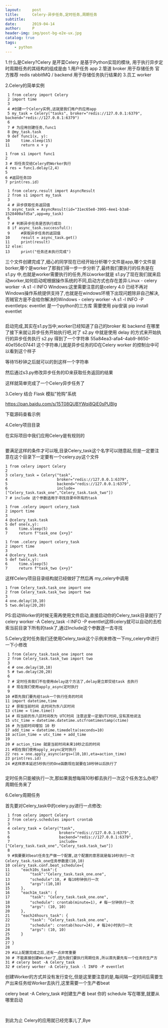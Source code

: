 ```yaml
---
layout:     post
title:      Celery-异步任务,定时任务,周期任务
subtitle:   
date:       2019-04-14
author:     P
header-img: img/post-bg-e2e-ux.jpg
catalog: true
tags:
    - python
---
```

1.什么是Celery?Celery 是芹菜Celery 是基于Python实现的模块, 用于执行异步定时周期任务的其结构的组成是由    1.用户任务 app    2.管道 broker 用于存储任务 官方推荐 redis rabbitMQ  / backend 用于存储任务执行结果的    3.员工 worker

2.Celery的简单实例

```
 1 from celery import Celery
 2 import time
 3 
 4 #创建一个Celery实例,这就是我们用户的应用app
 5 my_task = Celery("tasks", broker="redis://127.0.0.1:6379", backend="redis://127.0.0.1:6379")
 6 
 7 # 为应用创建任务,func1
 8 @my_task.task
 9 def func1(x, y):
10     time.sleep(15)
11     return x + y
```

```
1 from s1 import func1
2 
3 # 将任务交给Celery的Worker执行
4 res = func1.delay(2,4)
5 
6 #返回任务ID
7 print(res.id)
```

```
 1 from celery.result import AsyncResult
 2 from s1 import my_task
 3 
 4 # 异步获取任务返回值
 5 async_task = AsyncResult(id="31ec65e8-3995-4ee1-b3a8-1528400afd5a",app=my_task)
 6 
 7 # 判断异步任务是否执行成功
 8 if async_task.successful():
 9     #获取异步任务的返回值
10     result = async_task.get()
11     print(result)
12 else:
13     print("任务还未执行完成")
```

三个文件创建完成了,细心的同学现在已经开始分析哪个文件是app,哪个文件是borker,哪个是worker了那我们得一步一步分析了,最终我们要执行的任务是在 s1.py 中,也就是worker需要执行的任务,所以worker就是 s1.py了现在我们就来启动worker,如何启动呢根据操作系统的不同,启动方式也存在差异:Linux - celery worker -A s1 -l INFO Windows:这里需要注意的是celery 4.0 已经不再对Windows操作系统提供支持了,也就是在windows环境下出现问题除非自己解决,否贼官方是不会给你解决的Windows - celery worker -A s1 -l INFO -P eventletps: eventlet 是一个python的三方库 需要使用 pip安装 pip install eventlet

<img src="https://img2018.cnblogs.com/blog/1122946/201902/1122946-20190210164227574-122960357.png" alt="" />

启动完成,其实在s1.py当中,worker已经知道了自己的broker 和 backend 在哪里了接下来就让异步任务开始执行吧,对了 s2.py 中就是使用 delay 的方式来开始执行的异步任务执行 s2.py 得到了一个字符串 55a84ea3-afa4-4ab9-8650-40e156c07441 这个字符串儿就是异步任务的ID在Celery worker 的控制台中可以看到这个样子<img src="https://img2018.cnblogs.com/blog/1122946/201902/1122946-20190210164642531-1947190605.png" alt="" />

等待15秒钟之后就可以的到这样一个字符串<img src="https://img2018.cnblogs.com/blog/1122946/201902/1122946-20190210164734613-2067143464.png" alt="" />

然后通过s3.py修改异步任务的ID来获取任务返回的结果<img src="https://img2018.cnblogs.com/blog/1122946/201902/1122946-20190210165035099-873556087.png" alt="" />

这样就简单完成了一个Celery异步任务了

3.Celery 结合 Flask 模拟"抢购"系统

https://pan.baidu.com/s/15T08QUBYWqi8QjE0sPUBlg

下载源码查看示例

4.Celery项目目录

在实际项目中我们应用Celery是有规则的

<img src="https://img2018.cnblogs.com/blog/1122946/201902/1122946-20190210180026865-1689994872.png" alt="" />

要满足这样的条件才可以哦,目录Celery_task这个名字可以随意起,但是一定要注意在这个目录下一定要有一个celery.py这个文件

```
1 from celery import Celery
2 
3 celery_task = Celery("task",
4                      broker="redis://127.0.0.1:6379",
5                      backend="redis://127.0.0.1:6379",
6                      include=["Celery_task.task_one","Celery_task.task_two"])
7 # include 这个参数适用于寻找目录中所有的task
```

```
1 from .celery import celery_task
2 import time
3 
4 @celery_task.task
5 def one(x,y):
6     time.sleep(5)
7     return f"task_one {x+y}"
```

```
1 from .celery import celery_task
2 import time
3 
4 @celery_task.task
5 def two(x,y):
6     time.sleep(5)
7     return f"task_two {x+y}"
```

这样Celery项目目录结构就已经做好了然后再 my_celery中调用

```
1 from Celery_task.task_one import one
2 from Celery_task.task_two import two
3 
4 one.delay(10,10)
5 two.delay(20,20)
```

PS:启动Worker的时候无需再使用文件启动,直接启动你的Celery_task目录就行了celery worker -A Celery_task -l INFO -P eventlet这样celery就可以自动的去检索当前目录下所有的task了,通过Include这个参数逐一去寻找 

5.Celery定时任务我们还使用Celery_task这个示例来修改一下my_celery中进行一下小修改

```
 1 from Celery_task.task_one import one
 2 from Celery_task.task_two import two
 3 
 4 # one.delay(10,10)
 5 # two.delay(20,20)
 6 
 7 # 定时任务我们不在使用delay这个方法了,delay是立即交给task 去执行
 8 # 现在我们使用apply_async定时执行
 9 
10 #首先我们要先给task一个执行任务的时间
11 import datetime,time
12 # 获取当前时间 此时间为东八区时间
13 ctime = time.time()
14 # 将当前的东八区时间改为 UTC时间 注意这里一定是UTC时间,没有其他说法
15 utc_time = datetime.datetime.utcfromtimestamp(ctime)
16 # 为当前时间增加 10 秒
17 add_time = datetime.timedelta(seconds=10)
18 action_time = utc_time + add_time
19 
20 # action_time 就是当前时间未来10秒之后的时间
21 #现在我们使用apply_async定时执行
22 res = one.apply_async(args=(10,10),eta=action_time)
23 print(res.id)
24 #这样原本延迟5秒执行的One函数现在就要在10秒钟以后执行了
```

<img src="https://img2018.cnblogs.com/blog/1122946/201902/1122946-20190210184254479-1240085500.png" alt="" />

定时任务只能被执行一次,那如果我想每隔10秒都去执行一次这个任务怎么办呢? 周期任务来了

6.Celery周期任务

首先要对Celery_task中的celery.py进行一点修改:

```
 1 from celery import Celery
 2 from celery.schedules import crontab
 3 
 4 celery_task = Celery("task",
 5                      broker="redis://127.0.0.1:6379",
 6                      backend="redis://127.0.0.1:6379",
 7                      include=["Celery_task.task_one","Celery_task.task_two"])
 8 
 9 #我要要对beat任务生产做一个配置,这个配置的意思就是每10秒执行一次Celery_task.task_one任务参数是(10,10)
10 celery_task.conf.beat_schedule={
11     "each10s_task":{
12         "task":"Celery_task.task_one.one",
13         "schedule":10, # 每10秒钟执行一次
14         "args":(10,10)
15     },
16     "each1m_task": {
17         "task": "Celery_task.task_one.one",
18         "schedule": crontab(minute=1), # 每一分钟执行一次
19         "args": (10, 10)
20     },
21     "each24hours_task": {
22         "task": "Celery_task.task_one.one",
23         "schedule": crontab(hour=24), # 每24小时执行一次
24         "args": (10, 10)
25     }
26 
27 }
28 
29 #以上配置完成之后,还有一点非常重要
30 # 不能直接创建Worker了,因为我们要执行周期任务,所以首先要先有一个任务的生产方
31 # celery beat -A Celery_task
32 # celery worker -A Celery_task -l INFO -P eventlet
```

创建Worker的方式并没有发行变化,但是这里要注意的是,每间隔一定时间后需要生产出来任务给Worker去执行,这里需要一个生产者beat

celery beat -A Celery_task  #创建生产者 beat 你的 schedule 写在哪里,就要从哪里启动

<img src="https://img2018.cnblogs.com/blog/1122946/201902/1122946-20190210190000539-1618431945.png" alt="" />

<img src="https://img2018.cnblogs.com/blog/1122946/201902/1122946-20190210190020144-313594421.png" alt="" />

到此为止 Celery的应用就已经完事儿了,Bye


